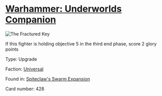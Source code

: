 # [Warhammer: Underworlds Companion](https://guidokessels.github.io/wh-underworlds)

  

![The Fractured Key](https://warhammerunderworlds.com/wp-content/uploads/sites/6/2018/02/428_ENG.png)

If this fighter is holding objective 5 in the third end phase, score 2 glory points

Type: Upgrade

Faction: [Universal](https://guidokessels.github.io/wh-underworlds/factions/universal)

Found in: [Spiteclaw's Swarm Expansion](https://guidokessels.github.io/wh-underworlds/locations/spiteclaws-swarm-expansion)

Card number: 428
